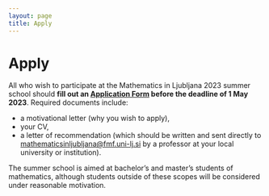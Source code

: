 ```yaml
---
layout: page
title: Apply
---
```


# Apply

All who wish to participate at the Mathematics in Ljubljana 2023 summer school should **fill out an [Application Form](https://docs.google.com/forms/d/e/1FAIpQLSf4CwMT5MGevXPeJ4vMUixMHFFvM5eUsnfoIp1VhS17ti16AQ/viewform?usp=sf_link) before the deadline of 1 May 2023**. Required documents include:
- a motivational letter (why you wish to apply), 
- your CV, 
- a letter of recommendation (which should be written and sent directly to mathematicsinljubljana@fmf.uni-lj.si by a professor at your local university or institution).

The summer school is aimed at bachelor’s and master’s students of mathematics, although students outside of these scopes will be considered under reasonable motivation.
